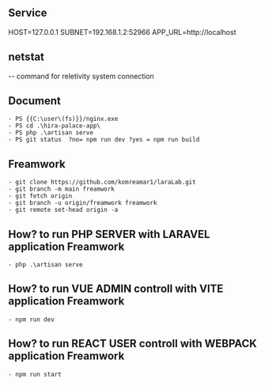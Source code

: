 ## Service

HOST=127.0.0.1 SUBNET=192.168.1.2:52966 APP_URL=http://localhost


## netstat
 
 -- command for reletivity system connection 

## Document
```
- PS {{C:\user\(fs)}}/nginx.exe
- PS cd .\hira-palace-app\
- PS php .\artisan serve
- PS git status  ?no= npm run dev ?yes = npm run build
```

## Freamwork
```
- git clone https://github.com/komreamar1/laraLab.git
- git branch -m main freamwork
- git fetch origin
- git branch -u origin/freamwork freamwork
- git remote set-head origin -a
```
## How? to run PHP SERVER with LARAVEL application Freamwork
```
- php .\artisan serve
```
## How? to run VUE ADMIN controll with VITE application Freamwork
```
- npm run dev
```
## How? to run REACT USER controll with WEBPACK application Freamwork
```
- npm run start
```



